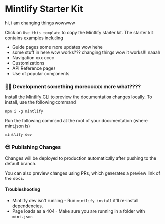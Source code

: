 # Mintlify Starter Kit

hi, i am changing things wowwww

Click on `Use this template` to copy the Mintlify starter kit. The starter kit contains examples including

- Guide pages some more updates wow hehe
- some stuff in here wow works??? changing things wow it works!!! naaah
- Navigation xxx cccc
- Customizations
- API Reference pages
- Use of popular components

### 👩‍💻 Development something morecccxx more what????

Install the [Mintlify CLI](https://www.npmjs.com/package/mintlify) to preview the documentation changes locally. To install, use the following command

```
npm i -g mintlify
```

Run the following command at the root of your documentation (where mint.json is)

```
mintlify dev
```

### 😎 Publishing Changes

Changes will be deployed to production automatically after pushing to the default branch.

You can also preview changes using PRs, which generates a preview link of the docs.

#### Troubleshooting

- Mintlify dev isn't running - Run `mintlify install` it'll re-install dependencies.
- Page loads as a 404 - Make sure you are running in a folder with `mint.json`